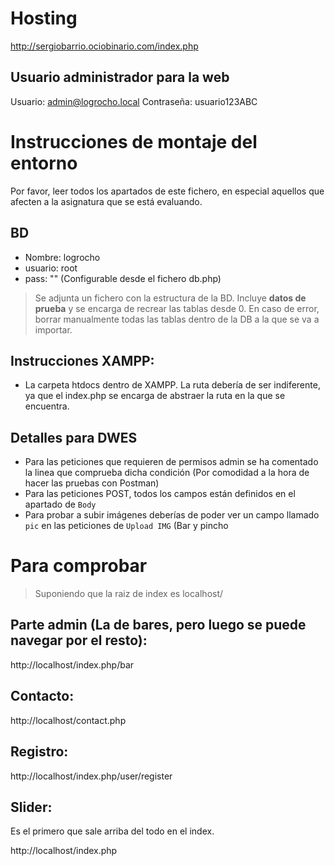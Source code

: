 # Hosting
http://sergiobarrio.ociobinario.com/index.php

## Usuario administrador para la web
Usuario: admin@logrocho.local
Contraseña: usuario123ABC

# Instrucciones de montaje del entorno
Por favor, leer todos los apartados de este fichero, en especial aquellos que afecten a la asignatura que se está evaluando.

## BD
- Nombre: logrocho
- usuario: root
- pass: ""
(Configurable desde el fichero db.php)

> Se adjunta un fichero con la estructura de la BD. Incluye **datos de prueba** y se encarga de recrear las tablas desde 0. En caso de error, borrar manualmente todas las tablas dentro de la DB a la que se va a importar.

## Instrucciones XAMPP:
- La carpeta htdocs dentro de XAMPP. La ruta debería de ser indiferente, ya que el index.php se encarga de abstraer la ruta en la que se encuentra.

## Detalles para DWES
- Para las peticiones que requieren de permisos admin se ha comentado la linea que comprueba dicha condición (Por comodidad a la hora de hacer las pruebas con Postman)
- Para las peticiones POST, todos los campos están definidos en el apartado de `Body`
- Para probar a subir imágenes deberías de poder ver un campo llamado `pic` en las peticiones de `Upload IMG` (Bar y pincho

# Para comprobar
> Suponiendo que la raiz de index es localhost/

## Parte admin (La de bares, pero luego se puede navegar por el resto): 
http://localhost/index.php/bar
## Contacto: 
http://localhost/contact.php
## Registro: 
http://localhost/index.php/user/register
## Slider: 
Es el primero que sale arriba del todo en el index.

http://localhost/index.php